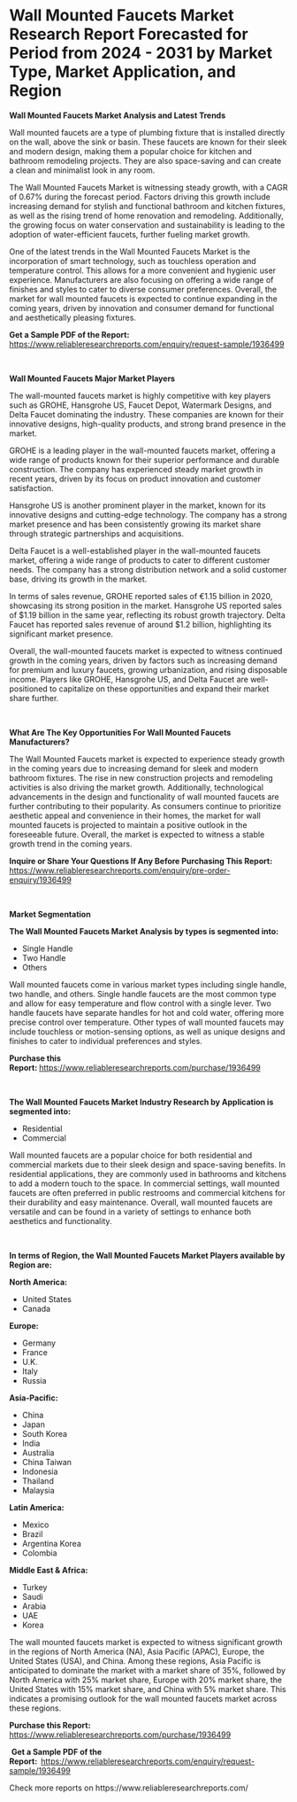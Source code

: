 <p><h1>Wall Mounted Faucets Market Research Report Forecasted for Period from 2024 -  2031 by Market Type, Market Application, and Region</h1></p><p><strong>Wall Mounted Faucets Market Analysis and Latest Trends</strong></p>
<p><p>Wall mounted faucets are a type of plumbing fixture that is installed directly on the wall, above the sink or basin. These faucets are known for their sleek and modern design, making them a popular choice for kitchen and bathroom remodeling projects. They are also space-saving and can create a clean and minimalist look in any room.</p><p>The Wall Mounted Faucets Market is witnessing steady growth, with a CAGR of 0.67% during the forecast period. Factors driving this growth include increasing demand for stylish and functional bathroom and kitchen fixtures, as well as the rising trend of home renovation and remodeling. Additionally, the growing focus on water conservation and sustainability is leading to the adoption of water-efficient faucets, further fueling market growth.</p><p>One of the latest trends in the Wall Mounted Faucets Market is the incorporation of smart technology, such as touchless operation and temperature control. This allows for a more convenient and hygienic user experience. Manufacturers are also focusing on offering a wide range of finishes and styles to cater to diverse consumer preferences. Overall, the market for wall mounted faucets is expected to continue expanding in the coming years, driven by innovation and consumer demand for functional and aesthetically pleasing fixtures.</p></p>
<p><strong>Get a Sample PDF of the Report:&nbsp;</strong> <a href="https://www.reliableresearchreports.com/enquiry/request-sample/1936499">https://www.reliableresearchreports.com/enquiry/request-sample/1936499</a></p>
<p>&nbsp;</p>
<p><strong>Wall Mounted Faucets Major Market Players</strong></p>
<p><p>The wall-mounted faucets market is highly competitive with key players such as GROHE, Hansgrohe US, Faucet Depot, Watermark Designs, and Delta Faucet dominating the industry. These companies are known for their innovative designs, high-quality products, and strong brand presence in the market.</p><p>GROHE is a leading player in the wall-mounted faucets market, offering a wide range of products known for their superior performance and durable construction. The company has experienced steady market growth in recent years, driven by its focus on product innovation and customer satisfaction.</p><p>Hansgrohe US is another prominent player in the market, known for its innovative designs and cutting-edge technology. The company has a strong market presence and has been consistently growing its market share through strategic partnerships and acquisitions.</p><p>Delta Faucet is a well-established player in the wall-mounted faucets market, offering a wide range of products to cater to different customer needs. The company has a strong distribution network and a solid customer base, driving its growth in the market.</p><p>In terms of sales revenue, GROHE reported sales of €1.15 billion in 2020, showcasing its strong position in the market. Hansgrohe US reported sales of $1.19 billion in the same year, reflecting its robust growth trajectory. Delta Faucet has reported sales revenue of around $1.2 billion, highlighting its significant market presence.</p><p>Overall, the wall-mounted faucets market is expected to witness continued growth in the coming years, driven by factors such as increasing demand for premium and luxury faucets, growing urbanization, and rising disposable income. Players like GROHE, Hansgrohe US, and Delta Faucet are well-positioned to capitalize on these opportunities and expand their market share further.</p></p>
<p>&nbsp;</p>
<p><strong>What Are The Key Opportunities For Wall Mounted Faucets Manufacturers?</strong></p>
<p><p>The Wall Mounted Faucets market is expected to experience steady growth in the coming years due to increasing demand for sleek and modern bathroom fixtures. The rise in new construction projects and remodeling activities is also driving the market growth. Additionally, technological advancements in the design and functionality of wall mounted faucets are further contributing to their popularity. As consumers continue to prioritize aesthetic appeal and convenience in their homes, the market for wall mounted faucets is projected to maintain a positive outlook in the foreseeable future. Overall, the market is expected to witness a stable growth trend in the coming years.</p></p>
<p><strong>Inquire or Share Your Questions If Any Before Purchasing This Report:</strong> <a href="https://www.reliableresearchreports.com/enquiry/pre-order-enquiry/1936499">https://www.reliableresearchreports.com/enquiry/pre-order-enquiry/1936499</a></p>
<p>&nbsp;</p>
<p><strong>Market Segmentation</strong></p>
<p><strong>The Wall Mounted Faucets Market Analysis by types is segmented into:</strong></p>
<p><ul><li>Single Handle</li><li>Two Handle</li><li>Others</li></ul></p>
<p><p>Wall mounted faucets come in various market types including single handle, two handle, and others. Single handle faucets are the most common type and allow for easy temperature and flow control with a single lever. Two handle faucets have separate handles for hot and cold water, offering more precise control over temperature. Other types of wall mounted faucets may include touchless or motion-sensing options, as well as unique designs and finishes to cater to individual preferences and styles.</p></p>
<p><strong>Purchase this Report:&nbsp;</strong><a href="https://www.reliableresearchreports.com/purchase/1936499">https://www.reliableresearchreports.com/purchase/1936499</a></p>
<p>&nbsp;</p>
<p><strong>The Wall Mounted Faucets Market Industry Research by Application is segmented into:</strong></p>
<p><ul><li>Residential</li><li>Commercial</li></ul></p>
<p><p>Wall mounted faucets are a popular choice for both residential and commercial markets due to their sleek design and space-saving benefits. In residential applications, they are commonly used in bathrooms and kitchens to add a modern touch to the space. In commercial settings, wall mounted faucets are often preferred in public restrooms and commercial kitchens for their durability and easy maintenance. Overall, wall mounted faucets are versatile and can be found in a variety of settings to enhance both aesthetics and functionality.</p></p>
<p>&nbsp;</p>
<p><strong>In terms of Region, the Wall Mounted Faucets Market Players available by Region are:</strong></p>
<p>
    <p> <strong> North America: </strong>
        <ul>
            <li>United States</li>
            <li>Canada</li>
        </ul>
        </p> 
    <p> <strong> Europe: </strong>
        <ul>
            <li>Germany</li>
            <li>France</li>
            <li>U.K.</li>
            <li>Italy</li>
            <li>Russia</li>
        </ul>
        </p> 
    <p> <strong> Asia-Pacific: </strong>
        <ul>
            <li>China</li>
            <li>Japan</li>
            <li>South Korea</li>
            <li>India</li>
            <li>Australia</li>
            <li>China Taiwan</li>
            <li>Indonesia</li>
            <li>Thailand</li>
            <li>Malaysia</li>
        </ul>
        </p> 
    <p> <strong> Latin America: </strong>
        <ul>
            <li>Mexico</li>
            <li>Brazil</li>
            <li>Argentina Korea</li>
            <li>Colombia</li>
        </ul>
        </p> 
    <p> <strong> Middle East & Africa: </strong>
        <ul>
            <li>Turkey</li>
            <li>Saudi</li>
            <li>Arabia</li>
            <li>UAE</li>
            <li>Korea</li>
        </ul>
    </p>
    </p>
<p><p>The wall mounted faucets market is expected to witness significant growth in the regions of North America (NA), Asia Pacific (APAC), Europe, the United States (USA), and China. Among these regions, Asia Pacific is anticipated to dominate the market with a market share of 35%, followed by North America with 25% market share, Europe with 20% market share, the United States with 15% market share, and China with 5% market share. This indicates a promising outlook for the wall mounted faucets market across these regions.</p></p>
<p><strong>Purchase this Report: </strong><a href="https://www.reliableresearchreports.com/purchase/1936499">https://www.reliableresearchreports.com/purchase/1936499</a></p>
<p>&nbsp;<strong>Get a Sample PDF of the Report:&nbsp;&nbsp;</strong><a href="https://www.reliableresearchreports.com/enquiry/request-sample/1936499">https://www.reliableresearchreports.com/enquiry/request-sample/1936499</a></p>
<p><strong></strong></p>
<p>Check more reports on https://www.reliableresearchreports.com/</p>